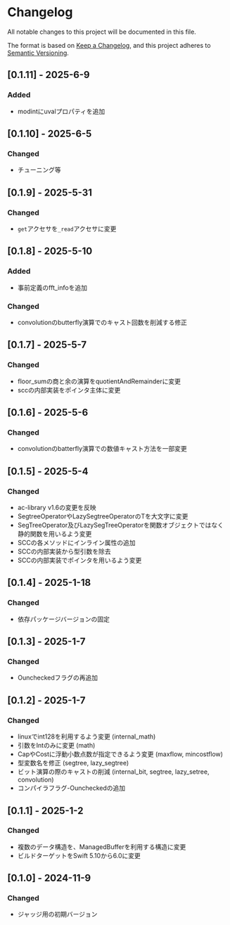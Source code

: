 # Changelog

All notable changes to this project will be documented in this file.

The format is based on [Keep a Changelog](https://keepachangelog.com/en/1.0.0/),
and this project adheres to [Semantic Versioning](https://semver.org/spec/v2.0.0.html).

## [0.1.11] - 2025-6-9
### Added
- modintにuvalプロパティを追加

## [0.1.10] - 2025-6-5
### Changed
- チューニング等

## [0.1.9] - 2025-5-31
### Changed
- `get`アクセサを`_read`アクセサに変更

## [0.1.8] - 2025-5-10
### Added
- 事前定義のfft_infoを追加
### Changed
- convolutionのbutterfly演算でのキャスト回数を削減する修正

## [0.1.7] - 2025-5-7
### Changed
- floor_sumの商と余の演算をquotientAndRemainderに変更
- sccの内部実装をポインタ主体に変更

## [0.1.6] - 2025-5-6
### Changed
- convolutionのbatterfly演算での数値キャスト方法を一部変更

## [0.1.5] - 2025-5-4
### Changed
- ac-library v1.6の変更を反映
- SegtreeOperatorやLazySegtreeOperatorのTを大文字に変更
- SegTreeOperator及びLazySegTreeOperatorを関数オブジェクトではなく静的関数を用いるよう変更
- SCCの各メソッドにインライン属性の追加
- SCCの内部実装から型引数を除去
- SCCの内部実装でポインタを用いるよう変更

## [0.1.4] - 2025-1-18
### Changed
- 依存パッケージバージョンの固定

## [0.1.3] - 2025-1-7
### Changed
- Ouncheckedフラグの再追加

## [0.1.2] - 2025-1-7
### Changed
- linuxでint128を利用するよう変更 (internal_math)
- 引数をIntのみに変更 (math)
- CapやCostに浮動小数点数が指定できるよう変更 (maxflow, mincostflow)
- 型変数名を修正 (segtree, lazy_segtree)
- ビット演算の際のキャストの削減 (internal_bit, segtree, lazy_setree, convolution)
- コンパイラフラグ-Ouncheckedの追加

## [0.1.1] - 2025-1-2
### Changed
- 複数のデータ構造を、ManagedBufferを利用する構造に変更
- ビルドターゲットをSwift 5.10から6.0に変更

## [0.1.0] - 2024-11-9
### Changed
- ジャッジ用の初期バージョン
